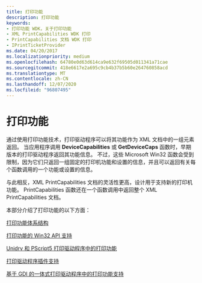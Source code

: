 ```yaml
---
title: 打印功能
description: 打印功能
keywords:
- 打印功能 WDK，关于打印功能
- XML PrintCapabilities WDK 打印
- PrintCapabilities 文档 WDK 打印
- IPrintTicketProvider
ms.date: 04/20/2017
ms.localizationpriority: medium
ms.openlocfilehash: 64780e0d63d614ca9e632f69505d011341a71cae
ms.sourcegitcommit: 418e6617e2a695c9cb4b37b5b60e264760858acd
ms.translationtype: MT
ms.contentlocale: zh-CN
ms.lasthandoff: 12/07/2020
ms.locfileid: "96807495"
---
```

# <a name="print-capabilities"></a>打印功能


通过使用打印功能技术，打印驱动程序可以将其功能作为 XML 文档中的一组元素返回。 当应用程序调用 **DeviceCapabilities** 或 **GetDeviceCaps** 函数时，早期版本的打印驱动程序返回其功能信息。 不过，这些 Microsoft Win32 函数会受到限制，因为它们只返回一组固定的打印机功能和设置的信息，并且可以返回有关每个函数调用的一个功能或设置的信息。

与此相反，XML PrintCapabilities 文档的灵活性更高，设计用于支持新的打印机功能。 PrintCapabilities 函数还在一个函数调用中返回整个 XML PrintCapabilities 文档。

本部分介绍了打印功能的以下方面：

[打印功能体系结构](print-capabilities-architecture.md)

[打印功能的 Win32 API 支持](win32-api-support-for-print-capabilities.md)

[Unidrv 和 PScript5 打印驱动程序中的打印功能](print-capabilities-in-unidrv-and-pscript5-print-drivers.md)

[打印驱动程序插件支持](print-driver-plug-in-support.md)

[基于 GDI 的一体式打印驱动程序中的打印功能支持](print-capabilities-support-in-gdi-based--monolithic-print-drivers.md)

 

 




